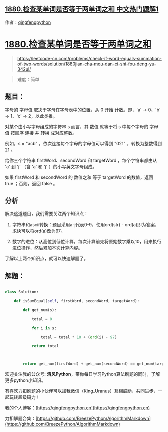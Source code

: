 ## [1880.检查某单词是否等于两单词之和 中文热门题解1](https://leetcode.cn/problems/check-if-word-equals-summation-of-two-words/solutions/100000/1880jian-cha-mou-dan-ci-shi-fou-deng-yu-342ul)

作者：[qingfengpython](https://leetcode.cn/u/qingfengpython)
# [1880.检查某单词是否等于两单词之和](https://leetcode-cn.com/problems/check-if-word-equals-summation-of-two-words/solution/1880jian-cha-mou-dan-ci-shi-fou-deng-yu-342ul/)
> https://leetcode-cn.com/problems/check-if-word-equals-summation-of-two-words/solution/1880jian-cha-mou-dan-ci-shi-fou-deng-yu-342ul/
> 
> 难度：简单

## 题目：

字母的 字母值 取决于字母在字母表中的位置，从 0 开始 计数。即，'a' -> 0、'b' -> 1、'c' -> 2，以此类推。

对某个由小写字母组成的字符串 s 而言，其 数值 就等于将 s 中每个字母的 字母值 按顺序 连接 并 转换 成对应整数。

例如，s = "acb" ，依次连接每个字母的字母值可以得到 "021" ，转换为整数得到 21 。
给你三个字符串 firstWord、secondWord 和 targetWord ，每个字符串都由从 'a' 到 'j' （含 'a' 和 'j' ）的小写英文字母组成。

如果 firstWord 和 secondWord 的 数值之和 等于 targetWord 的数值，返回 true ；否则，返回 false 。

## 分析

解决这道题目，我们需要关注两个知识点：
1. 字符串和ascii转换：题目采用a-j代表0-9，使用ord(str) - ord(a)即为答案，求快可以将ord(a)改为97。
2. 数字的进位：从高位到低位计算，每次计算前先将原始数字乘以10，用来执行进位操作，然后累加本次计算内容。

了解以上两个知识点，就可以快速解题了。

## 解题：

```python
class Solution:
    def isSumEqual(self, firstWord, secondWord, targetWord):
        def get_num(s):
            total = 0
            for i in s:
                total = total * 10 + (ord(i) - 97) 
            return total

        return get_num(firstWord) + get_num(secondWord) == get_num(targetWord)
```

欢迎关注我的公众号: **清风Python**，带你每日学习Python算法刷题的同时，了解更多python小知识。

有喜欢力扣刷题的小伙伴可以加我微信（King_Uranus）互相鼓励，共同进步，一起玩转超级码力！

我的个人博客：[https://qingfengpython.cn](https://qingfengpython.cn)

力扣解题合集：[https://github.com/BreezePython/AlgorithmMarkdown](https://github.com/BreezePython/AlgorithmMarkdown)
